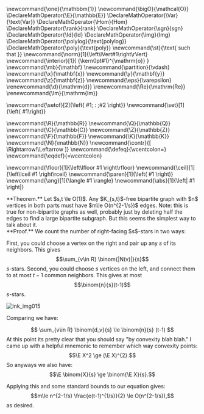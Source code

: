 \newcommand{\one}{\mathbbm{1}}
\newcommand{\bigO}{\mathcal{O}}
\DeclareMathOperator{\E}{\mathbb{E}}
\DeclareMathOperator{\Var}{\text{Var}}
\DeclareMathOperator{\Hom}{Hom}
\DeclareMathOperator{\rank}{rank}
\DeclareMathOperator{\sgn}{sgn}
\DeclareMathOperator{\Id}{Id}
\DeclareMathOperator{\img}{Img}
\DeclareMathOperator{\polylog}{\text{polylog}}
\DeclareMathOperator{\poly}{\text{poly}}
\newcommand{\st}{\text{ such that }}
\newcommand{\norm}[1]{\left\lVert#1\right\rVert}
\newcommand{\interior}[1]{ {\kern0pt#1}^{\mathrm{o}} }
\newcommand{\mb}{\mathbf}
\newcommand{\partition}{\vdash}
\newcommand{\x}{\mathbf{x}}
\newcommand{\y}{\mathbf{y}}
\newcommand{\z}{\mathbf{z}}
\newcommand{\eps}{\varepsilon}
\renewcommand{\d}{\mathrm{d}}
\renewcommand{\Re}{\mathrm{Re}}
\renewcommand{\Im}{\mathrm{Im}}

\newcommand{\setof}[2]{\left\{ #1\; : \;#2 \right\}}
\newcommand{\set}[1]{\left\{ #1\right\}}

\newcommand{\R}{\mathbb{R}}
\newcommand{\Q}{\mathbb{Q}}
\newcommand{\C}{\mathbb{C}}
\newcommand{\Z}{\mathbb{Z}}
\newcommand{\F}{\mathbb{F}}
\newcommand{\K}{\mathbb{K}}
\newcommand{\N}{\mathbb{N}}
\newcommand{\contr}{\[ \Rightarrow\!\Leftarrow \]}
\newcommand{\defeq}{\vcentcolon=}
\newcommand{\eqdef}{=\vcentcolon}

\newcommand{\floor}[1]{\left\lfloor #1 \right\rfloor}
\newcommand{\ceil}[1]{\left\lceil #1 \right\rceil}
\newcommand{\paren}[1]{\left( #1 \right)}
\newcommand{\ang}[1]{\langle #1 \rangle}
\newcommand{\abs}[1]{\left| #1 \right|}


<div class="thm envbox">**Theorem.**
Let $s,t \le O(1)$. Any $K_{s,t}$-free bipartite graph with $n$
vertices in both parts must have $m\le O(n^{2-1/s})$ edges. 
Note: this is true for non-bipartite graphs as well, probably
just by deleting half the edges to find a large bipartite subgraph. But this seems the simplest way to talk about it.
</div>
<div class="pf envbox">**Proof.**
We count the number of right-facing $s$-stars in two ways:

First, you could choose a vertex on the right and pair up any $s$
of its neighbors. This gives
$$\sum_{v\in R} \binom{|N(v)|}{s}$$
$s$-stars.
Second, you could choose $s$ vertices on the left, and connect
them to at most $t-1$ common neighbors. This gives at most 
$$\binom{n}{s}(t-1)$$
$s$-stars.

![ink_img015](src/images/ink_img015.png)

Comparing we have:

$$ \sum_{v\in R} \binom{d_v}{s} \le \binom{n}{s} (t-1) $$
At this point its pretty clear that you should say "by convexity
blah blah."
I came up with a helpful mnemonic to remember which way convexity
points:
$$\E X^2 \ge (\E X)^{2}.$$
So anyways we also have:
$$\E \binom{X}{s} \ge \binom{\E X}{s}.$$

Applying this and some standard bounds to our equation gives:
$$m\le n^{2-1/s} \frac{e(t-1)^{1/s}}{2} \le O(n^{2-1/s}),$$
as desired.


</div>
